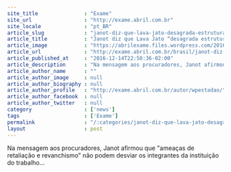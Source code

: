 ```yaml
---
site_title               : "Exame"
site_url                 : "http://exame.abril.com.br"
site_locale              : "pt_BR"
article_slug             : "janot-diz-que-lava-jato-desagrada-estrutura-de-poder"
article_title            : "Janot diz que Lava Jato “desagrada estrutura de poder”"
article_image            : "https://abrilexame.files.wordpress.com/2016/12/1057762-ebc_stf_07-12-2016-5542.jpg?quality=70&strip=all&w=800"
article_url              : "http://exame.abril.com.br/brasil/janot-diz-que-lava-jato-desagrada-estrutura-de-poder/"
article_published_at     : "2016-12-14T22:58:36-02:00"
article_description      : "Na mensagem aos procuradores, Janot afirmou que 'ameaças de retaliação e revanchismo' não podem desviar os integrantes da instituição do trabalho..."
article_author_name      : ""
article_author_image     : null
article_author_biography : null
article_author_profile   : "http://exame.abril.com.br/autor/wpestadao/"
article_author_facebook  : null
article_author_twitter   : null
category                 : ['news']
tags                     : ['Exame']
permalink                : "/:categories/janot-diz-que-lava-jato-desagrada-estrutura-de-poder/"
layout                   : post
---
```


Na mensagem aos procuradores, Janot afirmou que "ameaças de retaliação e revanchismo" não podem desviar os integrantes da instituição do trabalho...
